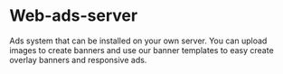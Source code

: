 # Web-ads-server
Ads system that can be installed on your own server. You can upload images to create banners and use our banner templates to easy create overlay banners and responsive ads.
